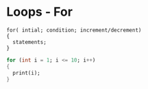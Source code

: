 # Loops - For

```
for( intial; condition; increment/decrement)
{
  statements;
}
```

```dart
for (int i = 1; i <= 10; i++)
{
  print(i);
}
```